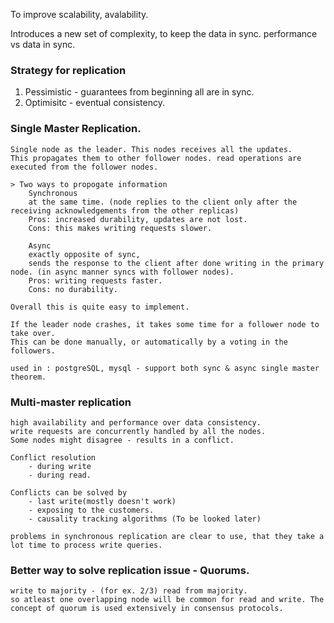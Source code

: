 To improve scalability, avalability.

Introduces a new set of complexity, to keep the data in sync.
performance vs data in sync.

### Strategy for replication

1. Pessimistic - guarantees from beginning all are in sync.
2. Optimisitc - eventual consistency.

### Single Master Replication.

    Single node as the leader. This nodes receives all the updates. 
    This propagates them to other follower nodes. read operations are executed from the follower nodes.

    > Two ways to propogate information
        Synchronous
        at the same time. (node replies to the client only after the receiving acknowledgements from the other replicas)
        Pros: increased durability, updates are not lost.
        Cons: this makes writing requests slower.

        Async
        exactly opposite of sync, 
        sends the response to the client after done writing in the primary node. (in async manner syncs with follower nodes).
        Pros: writing requests faster.
        Cons: no durability.
    
    Overall this is quite easy to implement.

    If the leader node crashes, it takes some time for a follower node to take over.
    This can be done manually, or automatically by a voting in the followers.

    used in : postgreSQL, mysql - support both sync & async single master theorem.

### Multi-master replication

    high availability and performance over data consistency. 
    write requests are concurrently handled by all the nodes. 
    Some nodes might disagree - results in a conflict. 

    Conflict resolution
        - during write
        - during read.
    
    Conflicts can be solved by
        - last write(mostly doesn't work)
        - exposing to the customers.
        - causality tracking algorithms (To be looked later)

    problems in synchronous replication are clear to use, that they take a lot time to process write queries.


### Better way to solve replication issue - Quorums.

    write to majority - (for ex. 2/3) read from majority. 
    so atleast one overlapping node will be common for read and write. The concept of quorum is used extensively in consensus protocols. 